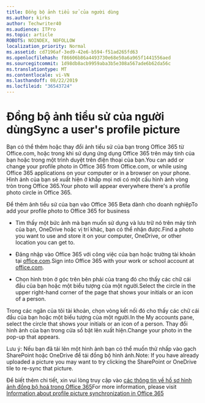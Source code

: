 ```yaml
---
title: Đồng bộ ảnh tiểu sử của người dùng
ms.author: kirks
author: Techwriter40
ms.audience: ITPro
ms.topic: article
ROBOTS: NOINDEX, NOFOLLOW
localization_priority: Normal
ms.assetid: cd7196af-3ed9-42e6-b594-f51ad265fd63
ms.openlocfilehash: f86606b86a4493730e68e50a6a965f1441556aed
ms.sourcegitcommit: 1d98db8acb9959aba3b5e308a567ade6b62da56c
ms.translationtype: MT
ms.contentlocale: vi-VN
ms.lasthandoff: 08/22/2019
ms.locfileid: "36543724"
---
```

# <a name="sync-a-users-profile-picture"></a><span data-ttu-id="3227b-102">Đồng bộ ảnh tiểu sử của người dùng</span><span class="sxs-lookup"><span data-stu-id="3227b-102">Sync a user's profile picture</span></span>

<span data-ttu-id="3227b-103">Bạn có thể thêm hoặc thay đổi ảnh tiểu sử của bạn trong Office 365 từ Office.com, hoặc trong khi sử dụng ứng dụng Office 365 trên máy tính của bạn hoặc trong một trình duyệt trên điện thoại của bạn.</span><span class="sxs-lookup"><span data-stu-id="3227b-103">You can add or change your profile photo in Office 365 from Office.com, or while using Office 365 applications on your computer or in a browser on your phone.</span></span> <span data-ttu-id="3227b-104">Hình ảnh của bạn sẽ xuất hiện ở khắp mọi nơi có một cấu hình ảnh vòng tròn trong Office 365.</span><span class="sxs-lookup"><span data-stu-id="3227b-104">Your photo will appear everywhere there's a profile photo circle in Office 365.</span></span>

<span data-ttu-id="3227b-105">Để thêm ảnh tiểu sử của bạn vào Office 365 Beta dành cho doanh nghiệp</span><span class="sxs-lookup"><span data-stu-id="3227b-105">To add your profile photo to Office 365 for business</span></span>

- <span data-ttu-id="3227b-106">Tìm thấy một bức ảnh mà bạn muốn sử dụng và lưu trữ nó trên máy tính của bạn, OneDrive hoặc vị trí khác, bạn có thể nhận được.</span><span class="sxs-lookup"><span data-stu-id="3227b-106">Find a photo you want to use and store it on your computer, OneDrive, or other location you can get to.</span></span>

- <span data-ttu-id="3227b-107">Đăng nhập vào Office 365 với công việc của bạn hoặc trường tài khoản tại [office.com](http://www.office.com).</span><span class="sxs-lookup"><span data-stu-id="3227b-107">Sign into Office 365 with your work or school account at [office.com](http://www.office.com).</span></span>

- <span data-ttu-id="3227b-108">Chọn hình tròn ở góc trên bên phải của trang đó cho thấy các chữ cái đầu của bạn hoặc một biểu tượng của một người.</span><span class="sxs-lookup"><span data-stu-id="3227b-108">Select the circle in the upper right-hand corner of the page that shows your initials or an icon of a person.</span></span>

<span data-ttu-id="3227b-109">Trong các ngăn của tôi tài khoản, chọn vòng kết nối đó cho thấy các chữ cái đầu của bạn hoặc một biểu tượng của một người.</span><span class="sxs-lookup"><span data-stu-id="3227b-109">In the My accounts pane, select the circle that shows your initials or an icon of a person.</span></span> <span data-ttu-id="3227b-110">Thay đổi hình ảnh của bạn trong cửa sổ bật lên xuất hiện.</span><span class="sxs-lookup"><span data-stu-id="3227b-110">Change your photo in the pop-up that appears.</span></span>

<span data-ttu-id="3227b-111">Lưu ý: Nếu bạn đã tải lên một hình ảnh bạn có thể muốn thử nhấp vào gạch SharePoint hoặc OneDrive để tái đồng bộ hình ảnh.</span><span class="sxs-lookup"><span data-stu-id="3227b-111">Note: If you have already uploaded a picture you may want to try clicking the SharePoint or OneDrive tile to re-sync that picture.</span></span>

<span data-ttu-id="3227b-112">Để biết thêm chi tiết, xin vui lòng truy cập vào [các thông tin về hồ sơ hình ảnh đồng bộ hoá trong Office 365](https://support.office.com/article/information-about-profile-picture-synchronization-in-office-365-20594d76-d054-4af4-a660-401133e3d48a?ui=en-US&amp;rs=en-US&amp;ad=US)</span><span class="sxs-lookup"><span data-stu-id="3227b-112">For more information, please visit [Information about profile picture synchronization in Office 365](https://support.office.com/article/information-about-profile-picture-synchronization-in-office-365-20594d76-d054-4af4-a660-401133e3d48a?ui=en-US&amp;rs=en-US&amp;ad=US)</span></span>

